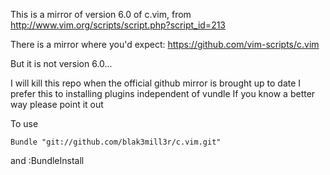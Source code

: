 This is a mirror of version 6.0 of c.vim, from
http://www.vim.org/scripts/script.php?script_id=213

There is a mirror where you'd expect:
https://github.com/vim-scripts/c.vim

But it is not version 6.0...

I will kill this repo when the official github mirror is brought up to date
I prefer this to installing plugins independent of vundle
If you know a better way please point it out

To use

```vim
Bundle "git://github.com/blak3mill3r/c.vim.git"
```

and :BundleInstall

